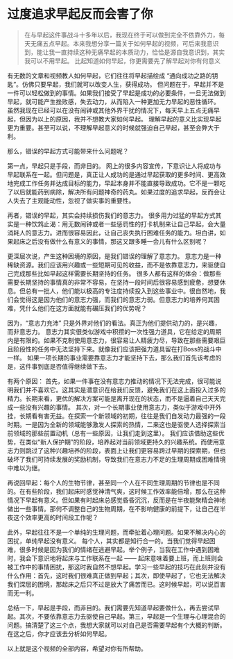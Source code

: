 # 过度追求早起反而会害了你
<!-- 早起不是目的 -->

> 在与早起这件事战斗十多年以后，我现在终于可以做到完全不依靠外力，每天无痛五点早起。本来我想分享一篇关于如何早起的视频，可后来我意识到，能让我一直持续这种无痛早起的本质动力，恰恰是源自我意识到，其实我可以不用早起。
> 比起知道如何早起，你更需要先了解早起对你有何意义

有无数的文章和视频教人如何早起，它们往往将早起描绘成 “通向成功之路的钥匙”。仿佛只要早起，我们就可以改变人生，获得成功。
但问题在于，早起并不是一件可以轻松做到的事情。如果我们接受了早起是成功的必要条件，一旦无法做到早起，就可能产生挫败感，失去动力，从而陷入一种更加无力早起的恶性循环。
虽然我现在已经可以在没有闹钟或其他外界干扰的情况下，每天早上五点无痛早起，但因为以上的原因，我并不想教大家如何早起。
理解早起的意义比实现早起更为重要。甚至可以说，不理解早起意义的时候就强迫自己早起，甚至会弊大于利。

那么，错误的早起方式可能带来什么问题呢？

第一点，早起只是手段，而非目的。
网上的很多内容宣传，下意识让人将成功与早起联系在一起。但问题是，真正让人成功的是通过早起获取的更多时间、更高效地完成工作任务并达成目标的能力，早起本身并不能直接导致成功。它不是一颗吃了以后就能药到病除，解决所有问题神奇的药丸。如果过度的追求早起，反而会让人失去了主观能动性，忽视了做实事的重要性。

再者，错误的早起，其实会持续损伤我们的意志力。
很多用力过猛的早起方式其实是一种饮鸩止渴：用无数闹钟或者一些惩罚性的打卡机制来让自己早起，会大量消耗人的意志力。进而很容易因此，让自己丧失执行困难任务的能力。坦白讲，如果起床之后没有做什么有意义的事情，那这又跟多睡一会儿有什么区别呢？

更深层次说，产生这种困境的原因，是我们错误的理解了意志力。
意志力是一种稀缺资源。我们应该用兴趣或一些短期可见的收益，而不是依靠意志力，来驱使自己完成那些比如早起这样需要长期坚持的任务。
很多人都有这样的体会：做那些需要长期坚持的事情真的非常不容易，在坚持一段时间后很容易感到疲惫，想要休息。但总有一批人，他们能以极高的专注度持续投入到这些事业中。很自然地，我们会觉得这是因为他们的意志力强，而我们的意志力弱。但意志力的培养何其困难，凭什么他们在这方面就能有碾压我们的优势呢？

因为，“意志力充沛” 只是外界对他们的看法。真正为他们提供动力的，是兴趣，而非意志力。
意志力其实很类似游戏中积攒的一次性强力道具，它在给定的周期内是有限的。如果不克制使用意志力，很容易让人精疲力尽，导致在那些需要艰巨且阶段性的任务中无法坚持下来。就像我们应该把强力道具留在打Boss的战斗中一样。
如果一项长期的事业需要靠意志力才能坚持下去，那么我们首先该考虑的是，这件事到底是否值得继续做下去。

有两个原因：
首先，如果一件事在没有意志力推动的情况下无法完成，很可能说明我们并不喜欢它。这其实是潜意识在给我们反馈，避免我们在这上面投入过多的精力。长期来看，更优的解决方案可能是离开现在的状态，而不是逼着自己天天完成一些没有兴趣的事情。
其次，对一个长期事业使用意志力，类似于游戏中开外挂，长期看有害无益。在探索一个新领域的初期，往往是我们自发动力最强的一段时期。一是因为全新的领域能够激发人探索的热情，二来这也是驱使人选择探索当前领域的那些前置动机（总有一些原因，让我们走到这里）。
我们应该借助这些优势，在类似“新人保护期”的阶段，培养起对当前领域更持久的兴趣系统。而使用意志力则跳过了这种兴趣培养的阶段，表面上让我们更容易跨过早期的探索期，但也破坏了我们可持续发展的奖励机制，导致我们在意志力不足的生理周期或困难情境中难以为继。

再说回早起：每个人的生物节律，甚至同一个人在不同生理周期的节律也是不同的。在有些阶段，我们起床时感觉神清气爽，这时候工作效率能倍增，那么在这种情况下早起有意义。但如果有时起床总感觉昏昏沉沉，反而是在半夜能聚精会神地做出一些事情。那何不调整自己的生物周期，在不影响健康的前提下，让自己在半夜这个效率更高的时间段工作呢？

此外，早起往往不是一个单纯的生理问题，而牵扯着心理问题。如果不解决内心的困扰，单纯早起没有意义。
每个人，其实都是知行合一的。当我们觉得早起困难，很多时候是因为我们的情绪在逃避早起。举个例子，当我在工作中遇到困难时，我会下意识地将起床与工作联系在一起 —— 起床意味着要上班，而上班则会被工作中的事情困扰，那这时我自然不想早起。学习一些早起的技巧在此刻并没有什么作用：首先，这时我们很难真正做到早起；其次，即使早起了，它也无法解决我们深层的困境，那起床之后只不过是放大了痛苦而已。这时候早起，可以说百害而无一利。

总结一下，早起是手段，而非目的。我们需要先知道早起要做什么，再去尝试早起。其次，不要依靠意志力去驱使自己早起。第三，早起是一个生理与心理混合的问题。搞清楚了这三个点，我想大家就可以对自己是否需要早起有个大概的判断。在这之后，你才应该去分析如何早起。

以上就是这个视频的全部内容，希望对你有所帮助。
